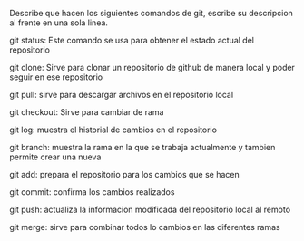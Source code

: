 Describe que hacen los siguientes comandos de git, escribe su descripcion al frente en una sola linea.

git status: Este comando se usa para obtener el estado actual del repositorio

git clone: Sirve para clonar un repositorio de github de manera local y poder seguir en ese repositorio

git pull: sirve para descargar archivos en el repositorio local

git checkout: Sirve para cambiar de rama

git log: muestra el historial de cambios en el repositorio

git branch: muestra la rama en la que se trabaja actualmente y tambien permite crear una nueva

git add: prepara el repositorio para los cambios que se hacen

git commit: confirma los cambios realizados

git push: actualiza la informacion modificada del repositorio local al remoto

git merge: sirve para combinar todos lo  cambios en las diferentes ramas

